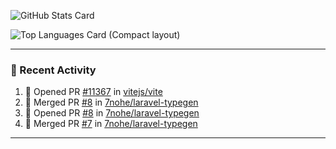 ![GitHub Stats Card](https://github-readme-stats.vercel.app/api?username=7nohe&count_private=true&theme=react)

![Top Languages Card (Compact layout)](https://github-readme-stats.vercel.app/api/top-langs/?username=7nohe&layout=compact&theme=react)

---

### :koala: Recent Activity

<!--START_SECTION:activity-->
1. 💪 Opened PR [#11367](https://github.com/vitejs/vite/pull/11367) in [vitejs/vite](https://github.com/vitejs/vite)
2. 🎉 Merged PR [#8](https://github.com/7nohe/laravel-typegen/pull/8) in [7nohe/laravel-typegen](https://github.com/7nohe/laravel-typegen)
3. 💪 Opened PR [#8](https://github.com/7nohe/laravel-typegen/pull/8) in [7nohe/laravel-typegen](https://github.com/7nohe/laravel-typegen)
4. 🎉 Merged PR [#7](https://github.com/7nohe/laravel-typegen/pull/7) in [7nohe/laravel-typegen](https://github.com/7nohe/laravel-typegen)
<!--END_SECTION:activity-->

---
